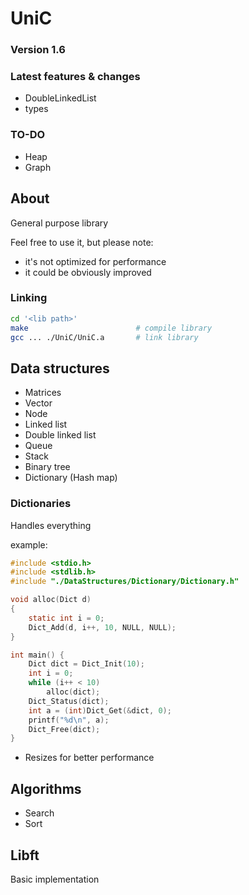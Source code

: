 # UniC

### Version 1.6

### Latest features & changes

- DoubleLinkedList
- types

### TO-DO

- Heap
- Graph

## About

General purpose library

Feel free to use it, but please note:

- it's not optimized for performance
- it could be obviously improved

### Linking

```sh
cd '<lib path>'
make						# compile library
gcc ... ./UniC/UniC.a		# link library
```

## Data structures

- Matrices
- Vector
- Node
- Linked list
- Double linked list
- Queue
- Stack
- Binary tree
- Dictionary (Hash map)

### Dictionaries

Handles everything

example:

```c
#include <stdio.h>
#include <stdlib.h>
#include "./DataStructures/Dictionary/Dictionary.h"

void alloc(Dict d)
{
	static int i = 0;
	Dict_Add(d, i++, 10, NULL, NULL);
}

int main() {
	Dict dict = Dict_Init(10);
	int i = 0;
	while (i++ < 10)
		alloc(dict);
	Dict_Status(dict);
	int a = (int)Dict_Get(&dict, 0);
	printf("%d\n", a);
	Dict_Free(dict);
}

```

- Resizes for better performance

## Algorithms

- Search
- Sort

## Libft

Basic implementation

